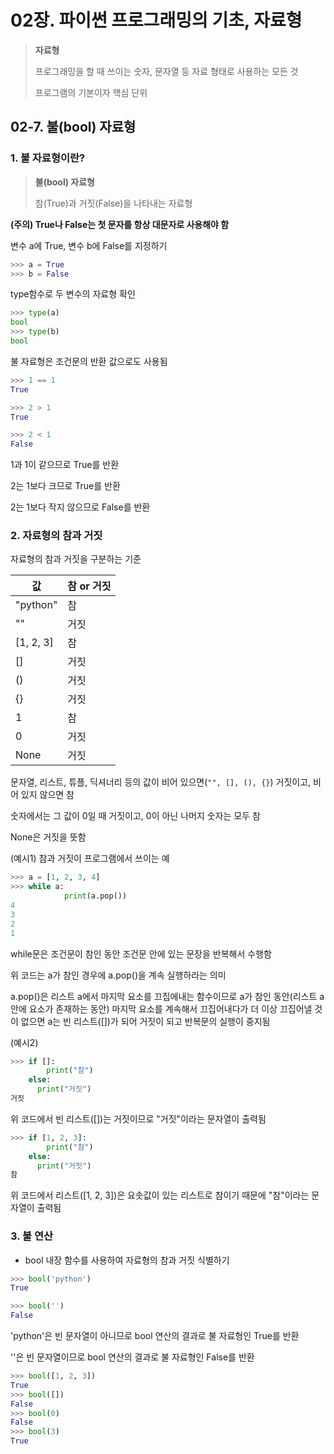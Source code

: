 # 02장. 파이썬 프로그래밍의 기초, 자료형

> **자료형**
>
> 프로그래밍을 할 때 쓰이는 숫자, 문자열 등 자료 형태로 사용하는 모든 것
>
> 프로그램의 기본이자 핵심 단위





## 02-7. 불(bool) 자료형

### 1. 불 자료형이란?

> **불(bool) 자료형**
>
> 참(True)과 거짓(False)을 나타내는 자료형





**(주의) True나 False는 첫 문자를 항상 대문자로 사용해야 함**





변수 a에 True, 변수 b에 False를 지정하기

```python
>>> a = True
>>> b = False
```





type함수로 두 변수의 자료형 확인

```python
>>> type(a)
bool
>>> type(b)
bool
```





불 자료형은 조건문의 반환 값으로도 사용됨

```python
>>> 1 == 1
True

>>> 2 > 1
True

>>> 2 < 1
False
```

1과 1이 같으므로 True를 반환

2는 1보다 크므로 True를 반환

2는 1보다 작지 않으므로 False를 반환







### 2. 자료형의 참과 거짓

자료형의 참과 거짓을 구분하는 기준

| 값        | 참 or 거짓 |
| --------- | ---------- |
| "python"  | 참         |
| ""        | 거짓       |
| [1, 2, 3] | 참         |
| []        | 거짓       |
| ()        | 거짓       |
| {}        | 거짓       |
| 1         | 참         |
| 0         | 거짓       |
| None      | 거짓       |

문자열, 리스트, 튜플, 딕셔너리 등의 값이 비어 있으면(`"", [], (), {}`) 거짓이고, 비어 있지 않으면 참

숫자에서는 그 값이 0일 때 거짓이고, 0이 아닌 나머지 숫자는 모두 참

None은 거짓을 뜻함





(예시1) 참과 거짓이 프로그램에서 쓰이는 예

```python
>>> a = [1, 2, 3, 4]
>>> while a:
  			print(a.pop())
4
3
2
1
```

while문은 조건문이 참인 동안 조건문 안에 있는 문장을 반복해서 수행함

위 코드는 a가 참인 경우에 a.pop()을 계속 실행하라는 의미

a.pop()은 리스트 a에서 마지막 요소를 끄집에내는 함수이므로 a가 참인 동안(리스트 a안에 요소가 존재하는 동안) 마지막 요소를 계속해서 끄집어내다가 더 이상 끄집어낼 것이 없으면 a는 빈 리스트([])가 되어 거짓이 되고 반복문의 실행이 중지됨





(예시2)

```python
>>> if []:
  		print("참")
    else:
      print("거짓")
거짓
```

위 코드에서 빈 리스트([])는 거짓이므로 "거짓"이라는 문자열이 출력됨





```python
>>> if [1, 2, 3]:
  		print("참")
    else:
      print("거짓")
참
```

위 코드에서 리스트([1, 2, 3])은 요솟값이 있는 리스트로 참이기 때문에 "참"이라는 문자열이 출력됨





### 3. 불 연산

- bool 내장 함수를 사용하여 자료형의 참과 거짓 식별하기

```python
>>> bool('python')
True

>>> bool('')
False
```

'python'은 빈 문자열이 아니므로 bool 연산의 결과로 불 자료형인 True를 반환

''은 빈 문자열이므로 bool 연산의 결과로 불 자료형인 False를 반환





```python
>>> bool([1, 2, 3])
True
>>> bool([])
False
>>> bool(0)
False
>>> bool(3)
True
```

